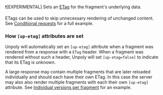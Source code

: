 ❗[EXPERIMENTAL] Sets an [ETag](https://en.wikipedia.org/wiki/HTTP_ETag) for the fragment's underlying data.

ETags can be used to skip unnecessary rendering of unchanged content. See [Conditional requests](https://unpoly.com/conditional-requests) for a full example.

### How `[up-etag]` attributes are set

Unpoly will automatically set an `[up-etag]` attribute when a fragment was rendered from a response with a `ETag` header. When a fragment was rendered without such a header, Unpoly will set `[up-etag=false]` to indicate that its ETag is unknown.

A large response may contain multiple fragments that are later reloaded individually and should each have their own ETag. In this case the server may also also render multiple fragments with each their own `[up-etag]` attribute.
See [Individual versions per fragment](https://unpoly.com/conditional-requests#fragment-versions) for an example.
